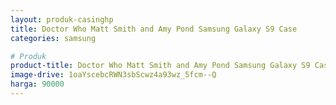```yaml
---
layout: produk-casinghp
title: Doctor Who Matt Smith and Amy Pond Samsung Galaxy S9 Case
categories: samsung

# Produk
product-title: Doctor Who Matt Smith and Amy Pond Samsung Galaxy S9 Case
image-drive: 1oaYscebcRWN3sbScwz4a93wz_5fcm--Q
harga: 90000
---
```

